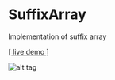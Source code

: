 # SuffixArray
Implementation of suffix array

<a href="http://ssg.somee.com/sa" target="_blank">[ live demo ]</a>

![alt tag](https://github.com/mamin-siberiayk/SuffixArray/blob/master/demo-img-2.png)

